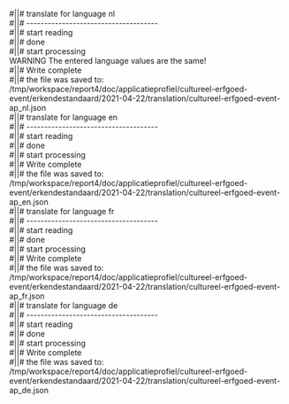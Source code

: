 #||# translate for language nl  
#||# -------------------------------------  
#||# start reading  
#||# done  
#||# start processing  
WARNING The entered language values are the same!  
#||# Write complete  
#||# the file was saved to: /tmp/workspace/report4/doc/applicatieprofiel/cultureel-erfgoed-event/erkendestandaard/2021-04-22/translation/cultureel-erfgoed-event-ap_nl.json  
#||# translate for language en  
#||# -------------------------------------  
#||# start reading  
#||# done  
#||# start processing  
#||# Write complete  
#||# the file was saved to: /tmp/workspace/report4/doc/applicatieprofiel/cultureel-erfgoed-event/erkendestandaard/2021-04-22/translation/cultureel-erfgoed-event-ap_en.json  
#||# translate for language fr  
#||# -------------------------------------  
#||# start reading  
#||# done  
#||# start processing  
#||# Write complete  
#||# the file was saved to: /tmp/workspace/report4/doc/applicatieprofiel/cultureel-erfgoed-event/erkendestandaard/2021-04-22/translation/cultureel-erfgoed-event-ap_fr.json  
#||# translate for language de  
#||# -------------------------------------  
#||# start reading  
#||# done  
#||# start processing  
#||# Write complete  
#||# the file was saved to: /tmp/workspace/report4/doc/applicatieprofiel/cultureel-erfgoed-event/erkendestandaard/2021-04-22/translation/cultureel-erfgoed-event-ap_de.json  
